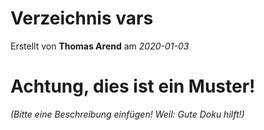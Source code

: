 # Verzeichnis vars

Erstellt von **Thomas Arend** am *2020-01-03*

# Achtung, dies ist ein **Muster!**

*(Bitte eine Beschreibung einfügen! Weil: Gute Doku hilft!)*


